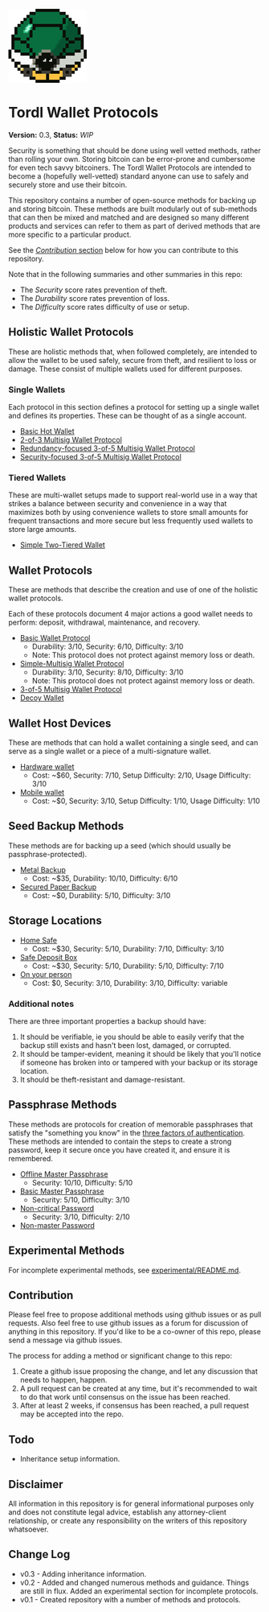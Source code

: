 ![TORDL.png](TORDL.png)

# Tordl Wallet Protocols

**Version:** 0.3, **Status:** *WIP*

Security is something that should be done using well vetted methods, rather than rolling your own. Storing bitcoin can be error-prone and cumbersome for even tech savvy bitcoiners. The Tordl Wallet Protocols are intended to become a (hopefully well-vetted) standard anyone can use to safely and securely store and use their bitcoin.

This repository contains a number of open-source methods for backing up and storing bitcoin. These methods are built modularly out of sub-methods that can then be mixed and matched and are designed so many different products and services can refer to them as part of derived methods that are more specific to a particular product.

See the [*Contribution* section](#Contribution) below for how you can contribute to this repository.

Note that in the following summaries and other summaries in this repo:

* The *Security* score rates prevention of theft.
* The *Durability* score rates prevention of loss.
* The *Difficulty* score rates difficulty of use or setup.

## Holistic Wallet Protocols

These are holistic methods that, when followed completely, are intended to allow the wallet to be used safely, secure from theft, and resilient to loss or damage. These consist of multiple wallets used for different purposes.

### Single Wallets

Each protocol in this section defines a protocol for setting up a single wallet and defines its properties. These can be thought of as a single account.

* [Basic Hot Wallet](singleWalletProtocols/Basic-Hot-Wallet.md)
* [2-of-3 Multisig Wallet Protocol](singleWalletProtocols/2-of-3-Wallet.md)
* [Redundancy-focused 3-of-5 Multisig Wallet Protocol](singleWalletProtocols/3-of-5-Redundancy-focused-Wallet.md)
* [Security-focused 3-of-5 Multisig Wallet Protocol](singleWalletProtocols/3-of-5-Security-focused-Wallet.md)

### Tiered Wallets

These are multi-wallet setups made to support real-world use in a way that strikes a balance between security and convenience in a way that maximizes both by using convenience wallets to store small amounts for frequent transactions and more secure but less frequently used wallets to store large amounts.

* [Simple Two-Tiered Wallet](multiWalletProtocols/Simple-2-Tier-Wallet.md)
<!--* [Simple Three-Tiered Wallet](multiWalletProtocols/Simple-3-Tier-Wallet.md)-->

## Wallet Protocols

These are methods that describe the creation and use of one of the holistic wallet protocols.

Each of these protocols document 4 major actions a good wallet needs to perform: deposit, withdrawal, maintenance, and recovery.

* [Basic Wallet Protocol](singleWalletProtocols/Basic-Wallet-Protocol.md)
  * Durability: 3/10, Security: 6/10, Difficulty: 3/10
  * Note: This protocol does not protect against memory loss or death.
* [Simple-Multisig Wallet Protocol](singleWalletProtocols/Simple-Multisig-Wallet-Protocol.md)
  * Durability: 3/10, Security: 8/10, Difficulty: 3/10
  * Note: This protocol does not protect against memory loss or death.
* [3-of-5 Multisig Wallet Protocol](singleWalletProtocols/3-of-5-Wallet.md)
* [Decoy Wallet](singleWalletProtocols/Decoy-Wallet.md)

## Wallet Host Devices

These are methods that can hold a wallet containing a single seed, and can serve as a single wallet or a piece of a multi-signature wallet.

* [Hardware wallet](walletHostDevices/Hardware-Wallet.md)
  * Cost: ~$60, Security: 7/10, Setup Difficulty: 2/10, Usage Difficulty: 3/10
* [Mobile wallet](walletHostDevices/Mobile-Wallet.md)
  * Cost: ~$0, Security: 3/10, Setup Difficulty: 1/10, Usage Difficulty: 1/10

## Seed Backup Methods

These methods are for backing up a seed (which should usually be passphrase-protected).

* [Metal Backup](backupMethods/Stamped-Metal-Seed-Backup.md)
  * Cost: ~$35, Durability: 10/10, Difficulty: 6/10
* [Secured Paper Backup](backupMethods/Secured-Paper-Seed-Backup.md)
  * Cost: ~$0, Durability: 5/10, Difficulty: 3/10

## Storage Locations

* [Home Safe](storageLocations/Home-Safe.md)
  * Cost: ~$30, Security: 5/10, Durability: 7/10, Difficulty: 3/10
* [Safe Deposit Box](storageLocations/Safe-Deposit-Box.md)
  * Cost: ~$30, Security: 5/10, Durability: 5/10, Difficulty: 7/10
* [On your person](storageLocations/On-Your-Person.md)
  * Cost: $0, Security: 3/10, Durability: 3/10, Difficulty: variable

### Additional notes

There are three important properties a backup should have:

1. It should be verifiable, ie you should be able to easily verify that the backup still exists and hasn't been lost, damaged, or corrupted.
2. It should be tamper-evident, meaning it should be likely that you'll notice if someone has broken into or tampered with your backup or its storage location.
3. It should be theft-resistant and damage-resistant.

## Passphrase Methods

These methods are protocols for creation of memorable passphrases that satisfy the "something you know" in the [three factors of authentication](http://www.pearsonitcertification.com/articles/article.aspx?p=1718488). These methods are intended to contain the steps to create a strong password, keep it secure once you have created it, and ensure it is remembered.

* [Offline Master Passphrase](passphraseMethods/Offline-Master-Passphrase.md)
  * Security: 10/10, Difficulty: 5/10
* [Basic Master Passphrase](passphraseMethods/Basic-Master-Passphrase.md)
  * Security: 5/10, Difficulty: 3/10
* [Non-critical Password](passphraseMethods/Non-critical-Password.md)
  * Security: 3/10, Difficulty: 2/10
* [Non-master Password](passphraseMethods/Non-master-Password.md)

## Experimental Methods

For incomplete experimental methods, see [experimental/README.md](experimental/README.md).

## Contribution

Please feel free to propose additional methods using github issues or as pull requests. Also feel free to use github issues as a forum for discussion of anything in this repository. If you'd like to be a co-owner of this repo, please send a message via github issues.

The process for adding a method or significant change to this repo:

1. Create a github issue proposing the change, and let any discussion that needs to happen, happen. 
2. A pull request can be created at any time, but it's recommended to wait to do that work until consensus on the issue has been reached.
3. After at least 2 weeks, if consensus has been reached, a pull request may be accepted into the repo.

## Todo

* Inheritance setup information.

## Disclaimer

All information in this repository is for general informational purposes only and does not constitute legal advice, establish any attorney-client relationship, or create any responsibility on the writers of this repository whatsoever.

## Change Log

* v0.3 - Adding inheritance information.
* v0.2 - Added and changed numerous methods and guidance. Things are still in flux. Added an experimental section for incomplete protocols.
* v0.1 - Created repository with a number of methods and protocols.